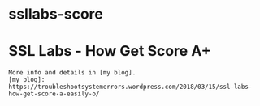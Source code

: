 # ssllabs-score
# SSL Labs - How Get Score A+

```
More info and details in [my blog].
[my blog]: https://troubleshootsystemerrors.wordpress.com/2018/03/15/ssl-labs-how-get-score-a-easily-o/
